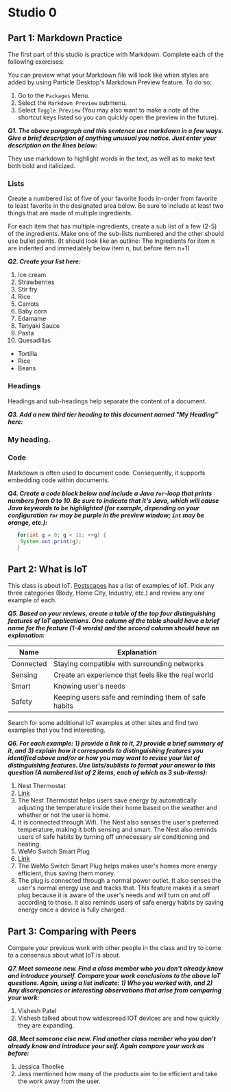 # Studio 0

## Part 1: Markdown Practice

The first part of this studio is practice with Markdown. Complete each of the following exercises:

You can preview what your Markdown file will look like when styles are added by using Particle Desktop's Markdown Preview feature. To do so:
1. Go to the `Packages` Menu.
1. Select the `Markdown Preview` submenu.
1. Select `Toggle Preview` (You may also want to make a note of the shortcut keys listed so you can quickly open the preview in the future).

***Q1. The above paragraph and this sentence use markdown in a few ways.  Give a brief description of anything unusual you notice.  Just enter your description on the lines below:***

They use markdown to highlight words in the text, as well as to make text both bold and italicized.

### Lists

Create a numbered list of five of your favorite foods in-order from favorite to least favorite in the designated area below. Be sure to include at least two things that are made of multiple ingredients.  

For each item that has multiple ingredients, create a sub list of a few (2-5) of the ingredients.  Make one of the sub-lists numbered and the other should use bullet points. (It should look like an outline: The ingredients for item n are indented and immediately below item n, but before item n+1)

***Q2. Create your list here:***

1. Ice cream
2. Strawberries
3. Stir fry
  1. Rice
  1. Carrots
  1. Baby corn
  1. Edamame
  1. Teriyaki Sauce
4. Pasta
5. Quesadillas
  * Tortilla
  * Rice
  * Beans

### Headings

Headings and sub-headings help separate the content of a document.

***Q3. Add a new third tier heading to this document named "My Heading" here:***

### My heading.

### Code

Markdown is often used to document code.  Consequently, it supports embedding code within documents.

***Q4. Create a code block below and include a Java `for`-loop that prints numbers from 0 to 10. Be sure to indicate that it's Java, which will cause Java keywords to be highlighted (for example, depending on your configuration `for` may be purple in the preview window; `int` may be orange, etc.):***

```Java
   for(int g = 0; g < 11; ++g) {
    System.out.print(g);
   }
   ```


## Part 2: What is IoT

This class is about IoT.  [Postscapes](https://www.postscapes.com/internet-of-things-examples/) has a list of examples of IoT.  Pick any three categories (Body, Home City, Industry, etc.) and review any one example of each.

***Q5.  Based on your reviews, create a table of the top four distinguishing features of IoT applications. One column of the table should have a brief name for the feature (1-4 words) and the second column should have an explanation:***

Name | Explanation
------------ | -------------
Connected | Staying compatible with surrounding networks
Sensing | Create an experience that feels like the real world
Smart | Knowing user's needs
Safety | Keeping users safe and reminding them of safe habits

Search for some additional IoT examples at other sites and find two examples that you find interesting.

***Q6.  For each example: 1) provide a link to it, 2) provide a brief summary of it, and 3) explain how it corresponds to distinguishing features you identified above and/or or how you may want to revise your list of distinguishing features.  Use lists/sublists to format your answer to this question (A numbered list of 2 items, each of which as 3 sub-items):***

1. Nest Thermostat
  1.  [Link](https://www.channelfutures.com/channel-futures/nest-thermostat-troubles-problems-iot-and-smart-devices-exemplified)
  1. The Nest Thermostat helps users save energy by automatically adjusting the temperature inside their home based on the weather and whether or not the user is home.
  1. It is connected through Wifi. The Nest also senses the user's preferred temperature, making it both sensing and smart. The Nest also reminds users of safe habits by turning off unnecessary air conditioning and heating.
1. WeMo Switch Smart Plug
  1. [Link](https://www.wired.com/2016/02/wemo-smart-switch-recipes/)
  1. The WeMo Switch Smart Plug helps makes user's homes more energy efficient, thus saving them money.
  1. The plug is connected through a normal power outlet. It also senses the user's normal energy use and tracks that. This feature makes it a smart plug because it is aware of the user's needs and will turn on and off according to those. It also reminds users of safe energy habits by saving energy once a device is fully charged.


## Part 3: Comparing with Peers

Compare your previous work with other people in the class and try to come to a consensus about what IoT is about.

***Q7. Meet someone new.  Find a class member who you don't already know and introduce yourself.  Compare your work conclusions to the above IoT questions. Again, using a list indicate: 1) Who you worked with, and 2) Any discrepancies or interesting observations that arise from comparing your work:***

1. Vishesh Patel
1. Vishesh talked about how widespread IOT devices are and how quickly they are expanding.

***Q8. Meet someone else new.  Find another class member who you don't already know and introduce your self.  Again compare your work as before:***

1. Jessica Thoelke
1. Jess mentioned how many of the products aim to be efficient and take the work away from the user.
